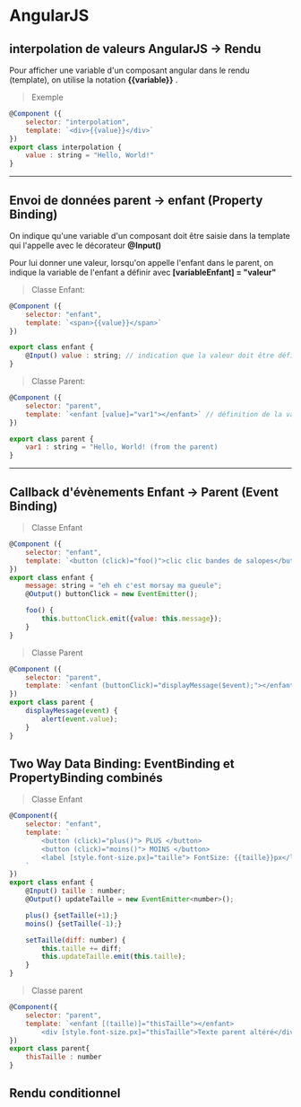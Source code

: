 # AngularJS

## interpolation de valeurs AngularJS -> Rendu

Pour afficher une variable d'un composant angular dans le rendu (template), on utilise la notation __{{variable}}__ .

>Exemple

```javascript
@Component ({
    selector: "interpolation",
    template: `<div>{{value}}</div>`
})
export class interpolation {
    value : string = "Hello, World!"
}
```

-----

## Envoi de données parent -> enfant (Property Binding)

On indique qu'une variable d'un composant doit être saisie dans la template qui l'appelle avec le décorateur __@Input()__

Pour lui donner une valeur, lorsqu'on appelle l'enfant dans le parent, on indique la variable de l'enfant a définir avec __[variableEnfant] = "valeur"__

> Classe Enfant:

```javascript
@Component ({
    selector: "enfant",
    template: `<span>{{value}}</span>`
})

export class enfant {
    @Input() value : string; // indication que la valeur doit être définie au niveau supérieur
}
```

>Classe Parent:

```javascript
@Component ({
    selector: "parent",
    template: `<enfant [value]="var1"></enfant>` // définition de la valeur avec [variableEnfant] = "valeur" 
})

export class parent {
    var1 : string = "Hello, World! (from the parent)
}

```

-----

## Callback d'évènements Enfant -> Parent (Event Binding)

> Classe Enfant

```javascript
@Component ({
    selector: "enfant",
    template: `<button (click)="foo()">clic clic bandes de salopes</button>`
})
export class enfant {
    message: string = "eh eh c'est morsay ma gueule";
    @Output() buttonClick = new EventEmitter();

    foo() {
        this.buttonClick.emit({value: this.message});
    }
}
```

> Classe Parent

```javascript
@Component ({
    selector: "parent",
    template: `<enfant (buttonClick)="displayMessage($event);"></enfant>`
})
export class parent {
    displayMessage(event) {
        alert(event.value);
    }
}
```

## Two Way Data Binding: EventBinding et PropertyBinding combinés

> Classe Enfant

```javascript
@Component({
    selector: "enfant",
    template: `
        <button (click)="plus()"> PLUS </button>
        <button (click)="moins()"> MOINS </button>
        <label [style.font-size.px]="taille"> FontSize: {{taille}}px</label>
    `
})
export class enfant {
    @Input() taille : number;
    @Output() updateTaille = new EventEmitter<number>();

    plus() {setTaille(+1);}
    moins() {setTaille(-1);}

    setTaille(diff: number) {
        this.taille += diff;
        this.updateTaille.emit(this.taille);
    }
}
```

> Classe parent

```javascript
@Component({
    selector: "parent",
    template: `<enfant [(taille)]="thisTaille"></enfant>
        <div [style.font-size.px]="thisTaille">Texte parent altéré</div> `
})
export class parent{
    thisTaille : number
}

```

## Rendu conditionnel
